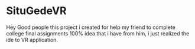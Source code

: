 # SituGedeVR
 
Hey Good people this project i created for help my friend to complete college final assignments
100% idea that i have from him, i just realized the ide to VR application.
